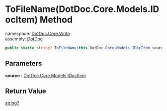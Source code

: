 ﻿# ToFileName\(DotDoc\.Core\.Models\.IDocItem\) Method

namespace: [DotDoc\.Core\.Write](../../DotDoc.Core.Write.md)<br />
assembly: [DotDoc](../../../DotDoc.md)



```csharp
public static string? ToFileName(this DotDoc.Core.Models.IDocItem source);
```

## Parameters

__source__ : [DotDoc\.Core\.Models\.IDocItem](../../../DotDoc/DotDoc.Core.Models/IDocItem.md)



## Return Value

[string?](https://docs.microsoft.com/dotnet/api/System.String)



